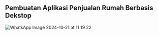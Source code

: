 ## Pembuatan Aplikasi Penjualan Rumah Berbasis Dekstop

![WhatsApp Image 2024-10-21 at 11 19 22](https://github.com/user-attachments/assets/b6bab82c-bff6-4329-9626-d21ebb2850a9)
